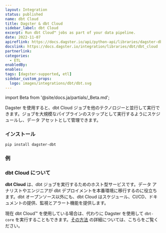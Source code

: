 ```yaml
---
layout: Integration
status: published
name: dbt Cloud
title: Dagster & dbt Cloud
sidebar_label: dbt Cloud
excerpt: Run dbt Cloud™ jobs as part of your data pipeline.
date: 2022-11-07
apireflink: https://docs.dagster.io/api/python-api/libraries/dagster-dbt#assets-dbt-cloud
docslink: https://docs.dagster.io/integration/libraries/dbt/dbt_cloud
partnerlink:
categories:
  - ETL
enabledBy:
enables:
tags: [dagster-supported, etl]
sidebar_custom_props:
  logo: images/integrations/dbt/dbt.svg
---
```


import Beta from '@site/docs.ja/partials/\_Beta.md';

<Beta />

Dagster を使用すると、dbt Cloud ジョブを他のテクノロジーと並行して実行できます。ジョブを大規模なパイプラインのステップとして実行するようにスケジュールし、データ アセットとして管理できます。

### インストール

```bash
pip install dagster-dbt
```

### 例

<CodeExample path="docs_snippets/docs_snippets/integrations/dbt_cloud.py" language="python" />

### dbt Cloud について

**dbt Cloud** は、dbt ジョブを実行するためのホスト型サービスです。データ アナリストやエンジニアが dbt デプロイメントを本番環境に移行するのに役立ちます。dbt オープンソース以外にも、dbt Cloud はスケジュール、CI/CD、ドキュメントの提供、監視とアラート機能を提供します。

現在 dbt Cloud™ を使用している場合は、代わりに Dagster を使用して `dbt-core` を実行することもできます。[その方法](https://dagster.io/blog/migrate-off-dbt-cloud) の詳細については、こちらをご覧ください。
